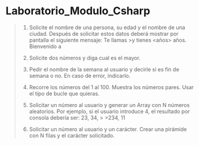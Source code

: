 # Laboratorio_Modulo_Csharp

> 1. Solicite el nombre de una persona, su edad y el nombre de una ciudad. Después de solicitar estos datos deberá mostrar por pantalla el siguiente mensaje: Te llamas >y tienes <años> años. Bienvenido a
>
> 2. Solicite dos números y diga cual es el mayor.
>
> 3. Pedir el nombre de la semana al usuario y decirle si es fin de semana o no. En caso de error, indicarlo.
>
> 4. Recorre los números del 1 al 100. Muestra los números pares. Usar el tipo de bucle que quieras.
>
> 5. Solicitar un número al usuario y generar un Array con N números aleatorios. Por ejemplo, si el usuario introduce 4, el resultado por consola debería ser: 23, 34, > >234, 11
>
> 6. Solicitar un número al usuario y un carácter. Crear una pirámide con N filas y el carácter solicitado.













